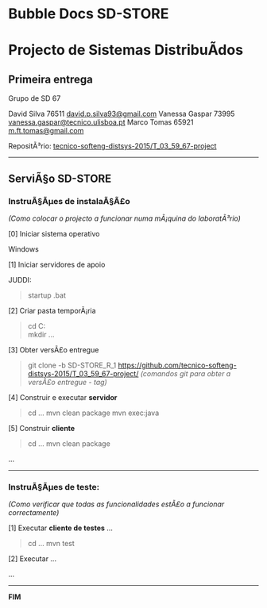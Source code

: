 # Bubble Docs SD-STORE
# Projecto de Sistemas DistribuÃ­dos #

## Primeira entrega ##

Grupo de SD 67

David Silva 76511 david.p.silva93@gmail.com
Vanessa Gaspar 73995 vanessa.gaspar@tecnico.ulisboa.pt
Marco Tomas 65921 m.ft.tomas@gmail.com

RepositÃ³rio:
[tecnico-softeng-distsys-2015/T_03_59_67-project](https://github.com/tecnico-softeng-distsys-2015/T_03_59_67-project/)


-------------------------------------------------------------------------------

## ServiÃ§o SD-STORE 

### InstruÃ§Ãµes de instalaÃ§Ã£o 
*(Como colocar o projecto a funcionar numa mÃ¡quina do laboratÃ³rio)*

[0] Iniciar sistema operativo

Windows

[1] Iniciar servidores de apoio

JUDDI:
> startup .bat

[2] Criar pasta temporÃ¡ria

> cd  C:\
> mkdir ...

[3] Obter versÃ£o entregue

> git clone -b SD-STORE_R_1 https://github.com/tecnico-softeng-distsys-2015/T_03_59_67-project/
*(comandos git para obter a versÃ£o entregue - tag)*


[4] Construir e executar **servidor**

> cd ...
> mvn clean package 
> mvn exec:java


[5] Construir **cliente**

> cd ...
> mvn clean package

...


-------------------------------------------------------------------------------

### InstruÃ§Ãµes de teste: ###
*(Como verificar que todas as funcionalidades estÃ£o a funcionar correctamente)*


[1] Executar **cliente de testes** ...

> cd ...
> mvn test


[2] Executar ...



...


-------------------------------------------------------------------------------
**FIM**